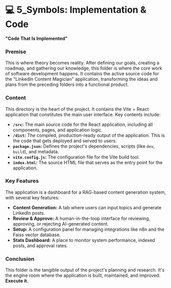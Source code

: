 # 💻 5_Symbols: Implementation & Code

**"Code That Is Implemented"**

### Premise
This is where theory becomes reality. After defining our goals, creating a roadmap, and gathering our knowledge, this folder is where the core work of software development happens. It contains the active source code for the "LinkedIn Content Magician" application, transforming the ideas and plans from the preceding folders into a functional product.

### Content
This directory is the heart of the project. It contains the Vite + React application that constitutes the main user interface. Key contents include:
- **`/src`:** The main source code for the React application, including all components, pages, and application logic.
- **`/dist`:** The compiled, production-ready output of the application. This is the code that gets deployed and served to users.
- **`package.json`:** Defines the project's dependencies, scripts (like `dev`, `build`), and metadata.
- **`vite.config.js`:** The configuration file for the Vite build tool.
- **`index.html`:** The source HTML file that serves as the entry point for the application.

### Key Features
The application is a dashboard for a RAG-based content generation system, with several key features:
- **Content Generation:** A tab where users can input topics and generate LinkedIn posts.
- **Review & Approve:** A human-in-the-loop interface for reviewing, approving, or rejecting AI-generated content.
- **Setup:** A configuration panel for managing integrations like n8n and the Faiss vector database.
- **Stats Dashboard:** A place to monitor system performance, indexed posts, and approval rates.

### Conclusion
This folder is the tangible output of the project's planning and research. It's the engine room where the application is built, maintained, and improved. **Execute it.**